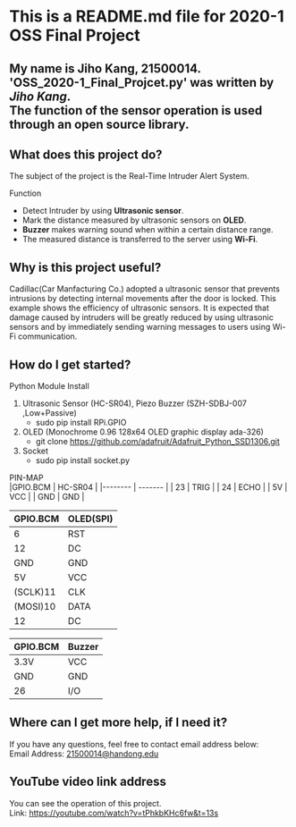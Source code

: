 This is a README.md file for 2020-1 OSS Final Project
==============
My name is Jiho Kang, 21500014.  
'OSS_2020-1_Final_Projcet.py' was written by *Jiho Kang*.<br/>
The function of the sensor operation is used through an open source library.
-

What does this project do?
-
The subject of the project is the Real-Time Intruder Alert System.<br/>
 
Function
* Detect Intruder by using **Ultrasonic sensor**. 
* Mark the distance measured by ultrasonic sensors on **OLED**. 
* **Buzzer** makes warning sound when within a certain distance range. 
* The measured distance is transferred to the server using **Wi-Fi**. 

Why is this project useful?
- 
Cadillac(Car Manfacturing Co.) adopted a ultrasonic sensor that prevents intrusions by detecting internal movements after the door is locked. This example shows the efficiency of ultrasonic sensors. It is expected that damage caused by intruders will be greatly reduced by using ultrasonic sensors and by immediately sending warning messages to users using Wi-Fi communication.

How do I get started? 
-
Python Module Install<br/>
1. Ultrasonic Sensor (HC-SR04), Piezo Buzzer (SZH-SDBJ-007 ,Low+Passive) 
	* sudo pip install RPi.GPIO  
1. OLED (Monochrome 0.96 128x64 OLED graphic display ada-326) 
	* git clone https://github.com/adafruit/Adafruit_Python_SSD1306.git
1. Socket 
	* sudo pip install socket.py 

PIN-MAP<br/>
|GPIO.BCM | HC-SR04 | 
|-------- | ------- | 
|      23 |    TRIG |
|      24 |    ECHO | 
|      5V |     VCC | 
|     GND |     GND |   

|GPIO.BCM | OLED(SPI)| 
|-------- | -------- | 
|       6 |      RST | 
|      12 |       DC |  
|     GND |      GND | 
|      5V |      VCC | 
|(SCLK)11 |      CLK | 
|(MOSI)10 |     DATA | 
|      12 |       DC | 

|GPIO.BCM | Buzzer | 
|-------- | ------ | 
|    3.3V |    VCC | 
|     GND |    GND | 
|      26 |    I/O |

Where can I get more help, if I need it? 
- 
If you have any questions, feel free to contact email address below:<br/>
Email Address: 21500014@handong.edu 

YouTube video link address 
-  
You can see the operation of this project.<br/>
Link: https://youtube.com/watch?v=tPhkbKHc6fw&t=13s
